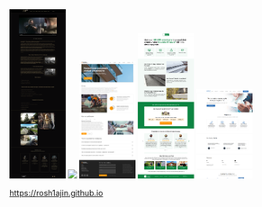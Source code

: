 <img src="https://github.com/rosh1ajin/rosh1ajin/blob/main/game.png" width="100"/> 
<img src="https://github.com/rosh1ajin/rosh1ajin/blob/main/lago.png" width="100"/> 
<img src="https://github.com/rosh1ajin/rosh1ajin/blob/main/evkl.png" width="100"/> 
<img src="https://github.com/rosh1ajin/rosh1ajin/blob/main/part.png" width="100"/> 
<img src="https://github.com/rosh1ajin/rosh1ajin/blob/main/lion.png" width="100"/>

https://rosh1ajin.github.io
